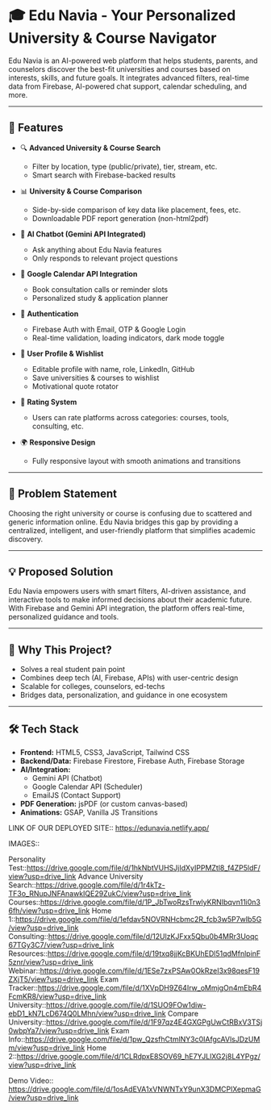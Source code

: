 # 🎓 Edu Navia - Your Personalized University & Course Navigator

Edu Navia is an AI-powered web platform that helps students, parents, and counselors discover the best-fit universities and courses based on interests, skills, and future goals. It integrates advanced filters, real-time data from Firebase, AI-powered chat support, calendar scheduling, and more.

---

## 🚀 Features

- 🔍 **Advanced University & Course Search**
  - Filter by location, type (public/private), tier, stream, etc.
  - Smart search with Firebase-backed results

- 📊 **University & Course Comparison**
  - Side-by-side comparison of key data like placement, fees, etc.
  - Downloadable PDF report generation (non-html2pdf)

- 💬 **AI Chatbot (Gemini API Integrated)**
  - Ask anything about Edu Navia features
  - Only responds to relevant project questions

- 📅 **Google Calendar API Integration**
  - Book consultation calls or reminder slots
  - Personalized study & application planner

- 🔐 **Authentication**
  - Firebase Auth with Email, OTP & Google Login
  - Real-time validation, loading indicators, dark mode toggle

- 👤 **User Profile & Wishlist**
  - Editable profile with name, role, LinkedIn, GitHub
  - Save universities & courses to wishlist
  - Motivational quote rotator

- 📝 **Rating System**
  - Users can rate platforms across categories: courses, tools, consulting, etc.

- 🌍 **Responsive Design**
  - Fully responsive layout with smooth animations and transitions

---

## 🧠 Problem Statement

Choosing the right university or course is confusing due to scattered and generic information online. Edu Navia bridges this gap by providing a centralized, intelligent, and user-friendly platform that simplifies academic discovery.

---

## 💡 Proposed Solution

Edu Navia empowers users with smart filters, AI-driven assistance, and interactive tools to make informed decisions about their academic future. With Firebase and Gemini API integration, the platform offers real-time, personalized guidance and tools.

---

## 🎯 Why This Project?

- Solves a real student pain point
- Combines deep tech (AI, Firebase, APIs) with user-centric design
- Scalable for colleges, counselors, ed-techs
- Bridges data, personalization, and guidance in one ecosystem

---

## 🛠️ Tech Stack

- **Frontend:** HTML5, CSS3, JavaScript, Tailwind CSS
- **Backend/Data:** Firebase Firestore, Firebase Auth, Firebase Storage
- **AI/Integration:**
  - Gemini API (Chatbot)
  - Google Calendar API (Scheduler)
  - EmailJS (Contact Support)
- **PDF Generation:** jsPDF (or custom canvas-based)
- **Animations:** GSAP, Vanilla JS Transitions

LINK OF OUR DEPLOYED SITE:: https://edunavia.netlify.app/

IMAGES::

Personality Test::https://drive.google.com/file/d/1hkNbtVUHSJjIdXyIPPMZtl8_f4ZP5ldF/view?usp=drive_link
Advance University Search::https://drive.google.com/file/d/1r4kTz-TF3o_RNupJNFAnawkIQE29ZukC/view?usp=drive_link
Courses::https://drive.google.com/file/d/1P_JbTwoRzsTrwlyKRNIbqvn11i0n36fh/view?usp=drive_link
Home 1::https://drive.google.com/file/d/1efdav5NOVRNHcbmc2R_fcb3w5P7wIb5G/view?usp=drive_link
Consulting::https://drive.google.com/file/d/12UlzKJFxx5Qbu0b4MRr3Uoqc67TGy3C7/view?usp=drive_link
Resources::https://drive.google.com/file/d/19txq8jjKcBKUhEDl51qdMfnlpinF5znr/view?usp=drive_link
Webinar::https://drive.google.com/file/d/1ESe7zxPSAw0OkRzeI3x98qesF19ZXjT5/view?usp=drive_link
Exam Tracker::https://drive.google.com/file/d/1XVpDH9Z64Irw_oMmjgOn4mEbR4FcmKR8/view?usp=drive_link
University::https://drive.google.com/file/d/1SUO9FOw1diw-ebD1_kN7LcD674Q0LMhn/view?usp=drive_link
Compare University::https://drive.google.com/file/d/1F97qz4E4GXGPgUwCtRBxV3TSj0wbpYa7/view?usp=drive_link
Exam Info::https://drive.google.com/file/d/1pw_QzsfhCtmlNY3c0IAfgcAVlsJDzUMm/view?usp=drive_link
Home 2::https://drive.google.com/file/d/1CLRdpxE8SOV69_hE7YJLlXG2j8L4YPgz/view?usp=drive_link

Demo Video::
https://drive.google.com/file/d/1osAdEVA1xVNWNTxY9unX3DMCPlXepmaG/view?usp=drive_link






